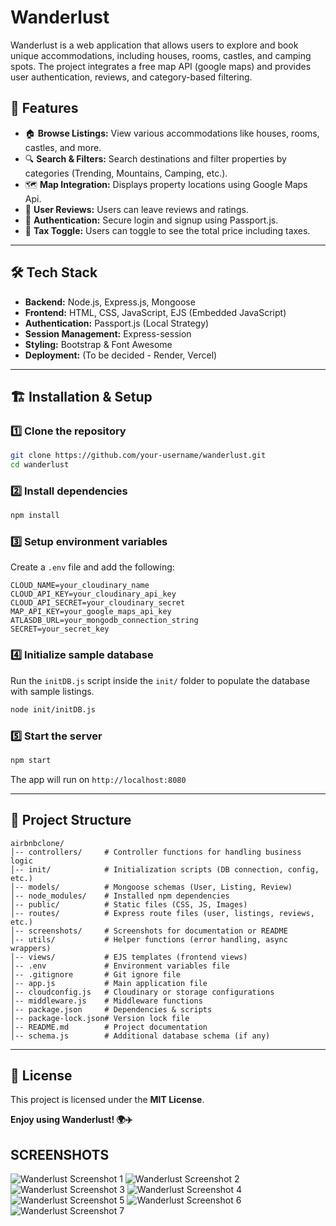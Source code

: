 # Wanderlust

Wanderlust is a web application that allows users to explore and book unique accommodations, including houses, rooms, castles, and camping spots. The project integrates a free map API (google maps) and provides user authentication, reviews, and category-based filtering.

## 🚀 Features
- 🏠 **Browse Listings:** View various accommodations like houses, rooms, castles, and more.
- 🔍 **Search & Filters:** Search destinations and filter properties by categories (Trending, Mountains, Camping, etc.).
- 🗺 **Map Integration:** Displays property locations using Google Maps Api.
- 📝 **User Reviews:** Users can leave reviews and ratings.
- 🔐 **Authentication:** Secure login and signup using Passport.js.
- 🛒 **Tax Toggle:** Users can toggle to see the total price including taxes.

---

## 🛠️ Tech Stack
- **Backend:** Node.js, Express.js, Mongoose
- **Frontend:** HTML, CSS, JavaScript, EJS (Embedded JavaScript)
- **Authentication:** Passport.js (Local Strategy)
- **Session Management:** Express-session
- **Styling:** Bootstrap & Font Awesome
- **Deployment:** (To be decided - Render, Vercel)

---

## 🏗 Installation & Setup

### 1️⃣ Clone the repository
```sh
git clone https://github.com/your-username/wanderlust.git
cd wanderlust
```

### 2️⃣ Install dependencies
```sh
npm install
```

### 3️⃣ Setup environment variables
Create a `.env` file and add the following:
```env
CLOUD_NAME=your_cloudinary_name
CLOUD_API_KEY=your_cloudinary_api_key
CLOUD_API_SECRET=your_cloudinary_secret
MAP_API_KEY=your_google_maps_api_key
ATLASDB_URL=your_mongodb_connection_string
SECRET=your_secret_key
```
### 4️⃣ Initialize sample database  
Run the `initDB.js` script inside the `init/` folder to populate the database with sample listings.  

```sh
node init/initDB.js
```

### 5️⃣  Start the server
```sh
npm start
```
The app will run on `http://localhost:8080`

---

## 📂 Project Structure
```
airbnbclone/
│-- controllers/     # Controller functions for handling business logic
│-- init/            # Initialization scripts (DB connection, config, etc.)
│-- models/          # Mongoose schemas (User, Listing, Review)
│-- node_modules/    # Installed npm dependencies
│-- public/          # Static files (CSS, JS, Images)
│-- routes/          # Express route files (user, listings, reviews, etc.)
│-- screenshots/     # Screenshots for documentation or README
│-- utils/           # Helper functions (error handling, async wrappers)
│-- views/           # EJS templates (frontend views)
│-- .env             # Environment variables file
│-- .gitignore       # Git ignore file
│-- app.js           # Main application file
│-- cloudconfig.js   # Cloudinary or storage configurations
│-- middleware.js    # Middleware functions
│-- package.json     # Dependencies & scripts
│-- package-lock.json# Version lock file
│-- README.md        # Project documentation
│-- schema.js        # Additional database schema (if any)

```
---

## 📄 License
This project is licensed under the **MIT License**.

**Enjoy using Wanderlust! 🌍✈️**

## SCREENSHOTS
![Wanderlust Screenshot 1](screenshots/image_1.png) 
![Wanderlust Screenshot 2](screenshots/image_2.png) 
![Wanderlust Screenshot 3](screenshots/image_3.png) 
![Wanderlust Screenshot 4](screenshots/image_4.png) 
![Wanderlust Screenshot 5](screenshots/image_5.png) 
![Wanderlust Screenshot 6](screenshots/image_6.png) 
![Wanderlust Screenshot 7](screenshots/image_7.png) 
